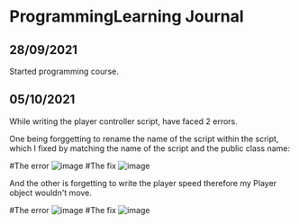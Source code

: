 # ProgrammingLearning Journal

## 28/09/2021

Started programming course.


## 05/10/2021

While writing the player controller script, have faced 2 errors. 

One being forggetting to rename the name of the script within the script, which I fixed by matching the name of the script and the public class name:

#The error
![image](https://user-images.githubusercontent.com/91538305/136020556-891778bf-e59a-45a0-ae1c-9a5255b30194.png)
#The fix
![image](https://user-images.githubusercontent.com/91538305/136021076-f86c48a1-a24e-46c6-9308-8e06cc2339ed.png)

And the other is forgetting to write the player speed therefore my Player object wouldn't move.

#The error
![image](https://user-images.githubusercontent.com/91538305/136021354-4e26a85d-e654-4dec-8e02-c5a8875ea27f.png)
#The fix
![image](https://user-images.githubusercontent.com/91538305/136021414-367c43b0-75f5-431e-b7e6-fabf773d59f2.png)

